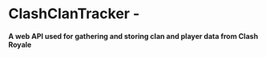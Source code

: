 # ClashClanTracker - 
#### A web API used for gathering and storing clan and player data from Clash Royale

